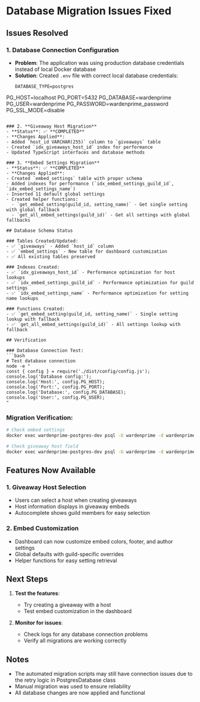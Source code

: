 # Database Migration Issues Fixed

## Issues Resolved

### 1. **Database Connection Configuration**
- **Problem**: The application was using production database credentials instead of local Docker database
- **Solution**: Created `.env` file with correct local database credentials:
  ```
  DATABASE_TYPE=postgres
PG_HOST=localhost
PG_PORT=5432
PG_DATABASE=wardenprime
PG_USER=wardenprime
PG_PASSWORD=wardenprime_password
PG_SSL_MODE=disable
  ```

### 2. **Giveaway Host Migration**
- **Status**: ✅ **COMPLETED**
- **Changes Applied**:
  - Added `host_id VARCHAR(255)` column to `giveaways` table
  - Created `idx_giveaways_host_id` index for performance
  - Updated TypeScript interfaces and database methods

### 3. **Embed Settings Migration**
- **Status**: ✅ **COMPLETED**
- **Changes Applied**:
  - Created `embed_settings` table with proper schema
  - Added indexes for performance (`idx_embed_settings_guild_id`, `idx_embed_settings_name`)
  - Inserted 11 default global settings
  - Created helper functions:
    - `get_embed_setting(guild_id, setting_name)` - Get single setting with global fallback
    - `get_all_embed_settings(guild_id)` - Get all settings with global fallbacks

## Database Schema Status

### Tables Created/Updated:
- ✅ `giveaways` - Added `host_id` column
- ✅ `embed_settings` - New table for dashboard customization
- ✅ All existing tables preserved

### Indexes Created:
- ✅ `idx_giveaways_host_id` - Performance optimization for host lookups
- ✅ `idx_embed_settings_guild_id` - Performance optimization for guild settings
- ✅ `idx_embed_settings_name` - Performance optimization for setting name lookups

### Functions Created:
- ✅ `get_embed_setting(guild_id, setting_name)` - Single setting lookup with fallback
- ✅ `get_all_embed_settings(guild_id)` - All settings lookup with fallback

## Verification

### Database Connection Test:
```bash
# Test database connection
node -e "
const { config } = require('./dist/config/config.js');
console.log('Database config:');
console.log('Host:', config.PG_HOST);
console.log('Port:', config.PG_PORT);
console.log('Database:', config.PG_DATABASE);
console.log('User:', config.PG_USER);
"
```

### Migration Verification:
```bash
# Check embed settings
docker exec wardenprime-postgres-dev psql -U wardenprime -d wardenprime -c "SELECT COUNT(*) FROM embed_settings;"

# Check giveaway host field
docker exec wardenprime-postgres-dev psql -U wardenprime -d wardenprime -c "\d giveaways"
```

## Features Now Available

### 1. **Giveaway Host Selection**
- Users can select a host when creating giveaways
- Host information displays in giveaway embeds
- Autocomplete shows guild members for easy selection

### 2. **Embed Customization**
- Dashboard can now customize embed colors, footer, and author settings
- Global defaults with guild-specific overrides
- Helper functions for easy setting retrieval

## Next Steps

1. **Test the features**:
   - Try creating a giveaway with a host
   - Test embed customization in the dashboard

2. **Monitor for issues**:
   - Check logs for any database connection problems
   - Verify all migrations are working correctly

## Notes

- The automated migration scripts may still have connection issues due to the retry logic in PostgresDatabase class
- Manual migration was used to ensure reliability
- All database changes are now applied and functional
